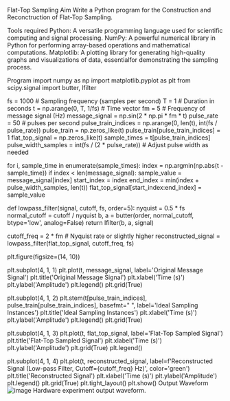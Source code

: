 Flat-Top Sampling
Aim
Write a Python program for the Construction and Reconctruction of Flat-Top Sampling.

Tools required
Python: A versatile programming language used for scientific computing and signal processing. NumPy: A powerful numerical library in Python for performing array-based operations and mathematical computations. Matplotlib: A plotting library for generating high-quality graphs and visualizations of data, essentialfor demonstrating the sampling process.

Program
import numpy as np
import matplotlib.pyplot as plt
from scipy.signal import butter, lfilter

fs = 1000  # Sampling frequency (samples per second)
T = 1      # Duration in seconds
t = np.arange(0, T, 1/fs)  # Time vector
fm = 5     # Frequency of message signal (Hz)
message_signal = np.sin(2 * np.pi * fm * t)
pulse_rate = 50  # pulses per second
pulse_train_indices = np.arange(0, len(t), int(fs / pulse_rate))
pulse_train = np.zeros_like(t)
pulse_train[pulse_train_indices] = 1
flat_top_signal = np.zeros_like(t)
sample_times = t[pulse_train_indices]
pulse_width_samples = int(fs / (2 * pulse_rate)) # Adjust pulse width as needed

for i, sample_time in enumerate(sample_times):
    index = np.argmin(np.abs(t - sample_time))
    if index < len(message_signal):
        sample_value = message_signal[index]
        start_index = index
        end_index = min(index + pulse_width_samples, len(t))
        flat_top_signal[start_index:end_index] = sample_value

def lowpass_filter(signal, cutoff, fs, order=5):
    nyquist = 0.5 * fs
    normal_cutoff = cutoff / nyquist
    b, a = butter(order, normal_cutoff, btype='low', analog=False)
    return lfilter(b, a, signal)

cutoff_freq = 2 * fm  # Nyquist rate or slightly higher
reconstructed_signal = lowpass_filter(flat_top_signal, cutoff_freq, fs)

plt.figure(figsize=(14, 10))

plt.subplot(4, 1, 1)
plt.plot(t, message_signal, label='Original Message Signal')
plt.title('Original Message Signal')
plt.xlabel('Time (s)')
plt.ylabel('Amplitude')
plt.legend()
plt.grid(True)

plt.subplot(4, 1, 2)
plt.stem(t[pulse_train_indices], pulse_train[pulse_train_indices], basefmt=" ", label='Ideal Sampling Instances')
plt.title('Ideal Sampling Instances')
plt.xlabel('Time (s)')
plt.ylabel('Amplitude')
plt.legend()
plt.grid(True)

plt.subplot(4, 1, 3)
plt.plot(t, flat_top_signal, label='Flat-Top Sampled Signal')
plt.title('Flat-Top Sampled Signal')
plt.xlabel('Time (s)')
plt.ylabel('Amplitude')
plt.grid(True)
plt.legend()

plt.subplot(4, 1, 4)
plt.plot(t, reconstructed_signal, label=f'Reconstructed Signal (Low-pass Filter, Cutoff={cutoff_freq} Hz)', color='green')
plt.title('Reconstructed Signal')
plt.xlabel('Time (s)')
plt.ylabel('Amplitude')
plt.legend()
plt.grid(True)
plt.tight_layout()
plt.show()
Output Waveform
![image](https://github.com/user-attachments/assets/c54b6b95-50ef-41c2-a7e4-7ca2f5c1d8ad)
Hardware experiment output waveform.
